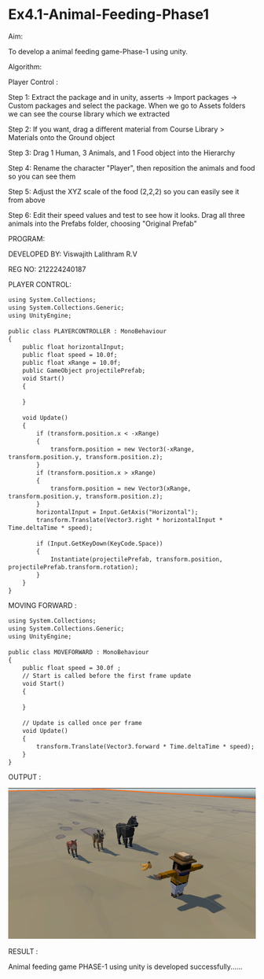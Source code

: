# Ex4.1-Animal-Feeding-Phase1

Aim:

To develop a animal feeding game-Phase-1 using unity.

Algorithm:

Player Control :

Step 1:
Extract the package and in unity, asserts -> Import packages -> Custom packages and select the package. When we go to Assets folders we can see the course library which we extracted

Step 2:
If you want, drag a different material from Course Library > Materials onto the Ground object

Step 3:
Drag 1 Human, 3 Animals, and 1 Food object into the Hierarchy

Step 4:
Rename the character "Player", then reposition the animals and food so you can see them

Step 5:
Adjust the XYZ scale of the food (2,2,2) so you can easily see it from above

Step 6:
Edit their speed values and test to see how it looks. Drag all three animals into the Prefabs folder, choosing "Original Prefab"

PROGRAM:

DEVELOPED BY: Viswajith Lalithram R.V

REG NO: 212224240187

PLAYER CONTROL:

```
using System.Collections;
using System.Collections.Generic;
using UnityEngine;

public class PLAYERCONTROLLER : MonoBehaviour
{
    public float horizontalInput;
    public float speed = 10.0f;
    public float xRange = 10.0f;
    public GameObject projectilePrefab;
    void Start()
    {
        
    }

    void Update()
    {
        if (transform.position.x < -xRange)
        {
            transform.position = new Vector3(-xRange, transform.position.y, transform.position.z);
        }
        if (transform.position.x > xRange)
        {
            transform.position = new Vector3(xRange, transform.position.y, transform.position.z);
        }
        horizontalInput = Input.GetAxis("Horizontal");
        transform.Translate(Vector3.right * horizontalInput * Time.deltaTime * speed);

        if (Input.GetKeyDown(KeyCode.Space))
        {
            Instantiate(projectilePrefab, transform.position, projectilePrefab.transform.rotation);
        }
    }
}

```

MOVING FORWARD :

```
using System.Collections;
using System.Collections.Generic;
using UnityEngine;

public class MOVEFORWARD : MonoBehaviour
{
    public float speed = 30.0f ;
    // Start is called before the first frame update
    void Start()
    {
        
    }

    // Update is called once per frame
    void Update()
    {
        transform.Translate(Vector3.forward * Time.deltaTime * speed);   
    }
}

```

OUTPUT :

![Alt text](<Assets/Screenshot 2025-05-09 131013.png>)

RESULT :

Animal feeding game PHASE-1 using unity is developed successfully......



